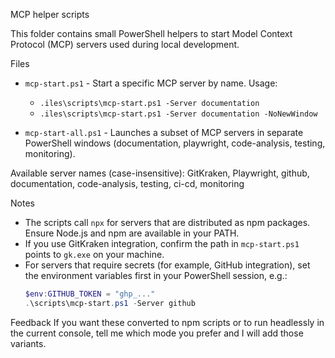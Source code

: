 MCP helper scripts

This folder contains small PowerShell helpers to start Model Context Protocol (MCP) servers used during local development.

Files
- `mcp-start.ps1` - Start a specific MCP server by name. Usage:
  - `.iles\scripts\mcp-start.ps1 -Server documentation`
  - `.iles\scripts\mcp-start.ps1 -Server documentation -NoNewWindow`

- `mcp-start-all.ps1` - Launches a subset of MCP servers in separate PowerShell windows (documentation, playwright, code-analysis, testing, monitoring).

Available server names (case-insensitive):
GitKraken, Playwright, github, documentation, code-analysis, testing, ci-cd, monitoring

Notes
- The scripts call `npx` for servers that are distributed as npm packages. Ensure Node.js and npm are available in your PATH.
- If you use GitKraken integration, confirm the path in `mcp-start.ps1` points to `gk.exe` on your machine.
- For servers that require secrets (for example, GitHub integration), set the environment variables first in your PowerShell session, e.g.:
  ```powershell
  $env:GITHUB_TOKEN = "ghp_..."
  .\scripts\mcp-start.ps1 -Server github
  ```

Feedback
If you want these converted to npm scripts or to run headlessly in the current console, tell me which mode you prefer and I will add those variants.
